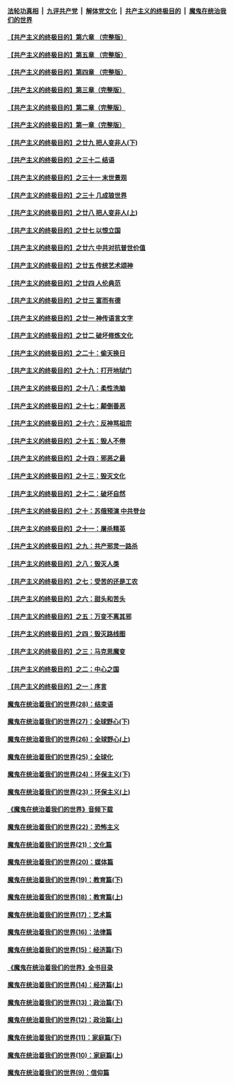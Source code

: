 

####  [法轮功真相](../../../../basic/blob/master/README.md?t=07031331) &nbsp;|&nbsp; [九评共产党](../../../../9ping.md/blob/master/README.md?t=07031331) &nbsp;|&nbsp; [解体党文化](../../../../jtdwh.md/blob/master/README.md?t=07031331)  &nbsp;|&nbsp; [共产主义的终极目的](../../../../gczydzjmd.md/blob/master/README.md?t=07031331) &nbsp;|&nbsp; [魔鬼在统治我们的世界](../../../../mgztzwmdsj.md/blob/master/README.md?t=07031331) 

#### [【共产主义的终极目的】第六章 （完整版）](../pages/nsc422/n11428913.md?t=07031331) 

#### [【共产主义的终极目的】第五章 （完整版）](../pages/nsc422/n11428912.md?t=07031331) 

#### [【共产主义的终极目的】第四章 （完整版）](../pages/nsc422/n11428907.md?t=07031331) 

#### [【共产主义的终极目的】第三章（完整版）](../pages/nsc422/n11428848.md?t=07031331) 

#### [【共产主义的终极目的】第二章（完整版）](../pages/nsc422/n11428831.md?t=07031331) 

#### [【共产主义的终极目的】第一章（完整版）](../pages/nsc422/n11417651.md?t=07031331) 

#### [【共产主义的终极目的】之廿九 把人变非人(下)](../pages/nsc422/n11344140.md?t=07031331) 

#### [【共产主义的终极目的】之三十二 结语](../pages/nsc422/n11360535.md?t=07031331) 

#### [【共产主义的终极目的】之三十一 末世景观](../pages/nsc422/n11351129.md?t=07031331) 

#### [【共产主义的终极目的】之三十 几成狼世界](../pages/nsc422/n11348280.md?t=07031331) 

#### [【共产主义的终极目的】之廿八 把人变非人(上)](../pages/nsc422/n11340492.md?t=07031331) 

#### [【共产主义的终极目的】之廿七 以恨立国](../pages/nsc422/n11336944.md?t=07031331) 

#### [【共产主义的终极目的】之廿六 中共对抗普世价值](../pages/nsc422/n11324785.md?t=07031331) 

#### [【共产主义的终极目的】之廿五 传统艺术颂神](../pages/nsc422/n11296396.md?t=07031331) 

#### [【共产主义的终极目的】之廿四 人伦典范](../pages/nsc422/n11296397.md?t=07031331) 

#### [【共产主义的终极目的】之廿三 富而有德](../pages/nsc422/n11283598.md?t=07031331) 

#### [【共产主义的终极目的】之廿一 神传语言文字](../pages/nsc422/n11263265.md?t=07031331) 

#### [【共产主义的终极目的】之廿二 破坏修炼文化](../pages/nsc422/n11245728.md?t=07031331) 

#### [【共产主义的终极目的】之二十：偷天换日](../pages/nsc422/n11238846.md?t=07031331) 

#### [【共产主义的终极目的】之十九：打开地狱门](../pages/nsc422/n11206376.md?t=07031331) 

#### [【共产主义的终极目的】之十八：柔性洗脑](../pages/nsc422/n11199994.md?t=07031331) 

#### [【共产主义的终极目的】之十七：颠倒善恶](../pages/nsc422/n11179782.md?t=07031331) 

#### [【共产主义的终极目的】之十六：反神骂祖宗](../pages/nsc422/n11166798.md?t=07031331) 

#### [【共产主义的终极目的】之十五：毁人不倦](../pages/nsc422/n11166792.md?t=07031331) 

#### [【共产主义的终极目的】之十四：邪恶之最](../pages/nsc422/n11150249.md?t=07031331) 

#### [【共产主义的终极目的】之十三：毁灭文化](../pages/nsc422/n11135227.md?t=07031331) 

#### [【共产主义的终极目的】之十二：破坏自然](../pages/nsc422/n11135214.md?t=07031331) 

#### [【共产主义的终极目的】之十：苏俄预演 中共登台](../pages/nsc422/n11118424.md?t=07031331) 

#### [【共产主义的终极目的】之十一：屠杀精英](../pages/nsc422/n11118442.md?t=07031331) 

#### [【共产主义的终极目的】之九：共产邪灵一路杀](../pages/nsc422/n11114139.md?t=07031331) 

#### [【共产主义的终极目的】之八：毁灭人类](../pages/nsc422/n11108503.md?t=07031331) 

#### [【共产主义的终极目的】之七：受苦的还是工农](../pages/nsc422/n11101809.md?t=07031331) 

#### [【共产主义的终极目的】之六：甜头和苦头](../pages/nsc422/n11096971.md?t=07031331) 

#### [【共产主义的终极目的】之五：万变不离其邪](../pages/nsc422/n11091285.md?t=07031331) 

#### [【共产主义的终极目的】之四：毁灭路线图](../pages/nsc422/n11086284.md?t=07031331) 

#### [【共产主义的终极目的】之三：马克思魔变](../pages/nsc422/n11061941.md?t=07031331) 

#### [【共产主义的终极目的】之二：中心之国](../pages/nsc422/n11047728.md?t=07031331) 

#### [【共产主义的终极目的】之一：序言](../pages/nsc422/n11086077.md?t=07031331) 

#### [魔鬼在统治着我们的世界(28)：结束语](../pages/nsc422/n10936246.md?t=07031331) 

#### [魔鬼在统治着我们的世界(27)：全球野心(下)](../pages/nsc422/n10928319.md?t=07031331) 

#### [魔鬼在统治着我们的世界(26)：全球野心(上)](../pages/nsc422/n10900318.md?t=07031331) 

#### [魔鬼在统治着我们的世界(25)：全球化](../pages/nsc422/n10788205.md?t=07031331) 

#### [魔鬼在统治着我们的世界(24)：环保主义(下)](../pages/nsc422/n10695307.md?t=07031331) 

#### [魔鬼在统治着我们的世界(23)：环保主义(上)](../pages/nsc422/n10688613.md?t=07031331) 

#### [《魔鬼在统治着我们的世界》音频下载](../pages/nsc422/n10635553.md?t=07031331) 

#### [魔鬼在统治着我们的世界(22)：恐怖主义](../pages/nsc422/n10614727.md?t=07031331) 

#### [魔鬼在统治着我们的世界(21)：文化篇](../pages/nsc422/n10597706.md?t=07031331) 

#### [魔鬼在统治着我们的世界(20)：媒体篇](../pages/nsc422/n10586579.md?t=07031331) 

#### [魔鬼在统治着我们的世界(19)：教育篇(下)](../pages/nsc422/n10564808.md?t=07031331) 

#### [魔鬼在统治着我们的世界(18)：教育篇(上)](../pages/nsc422/n10526970.md?t=07031331) 

#### [魔鬼在统治着我们的世界(17)：艺术篇](../pages/nsc422/n10499093.md?t=07031331) 

#### [魔鬼在统治着我们的世界(16)：法律篇](../pages/nsc422/n10485969.md?t=07031331) 

#### [魔鬼在统治着我们的世界(15)：经济篇(下)](../pages/nsc422/n10469975.md?t=07031331) 

#### [《魔鬼在统治着我们的世界》全书目录](../pages/nsc422/n10464261.md?t=07031331) 

#### [魔鬼在统治着我们的世界(14)：经济篇(上)](../pages/nsc422/n10457370.md?t=07031331) 

#### [魔鬼在统治着我们的世界(13)：政治篇(下)](../pages/nsc422/n10448270.md?t=07031331) 

#### [魔鬼在统治着我们的世界(12)：政治篇(上)](../pages/nsc422/n10444576.md?t=07031331) 

#### [魔鬼在统治着我们的世界(11)：家庭篇(下)](../pages/nsc422/n10440961.md?t=07031331) 

#### [魔鬼在统治着我们的世界(10)：家庭篇(上)](../pages/nsc422/n10435448.md?t=07031331) 

#### [魔鬼在统治着我们的世界(9)：信仰篇](../pages/nsc422/n10432159.md?t=07031331) 

